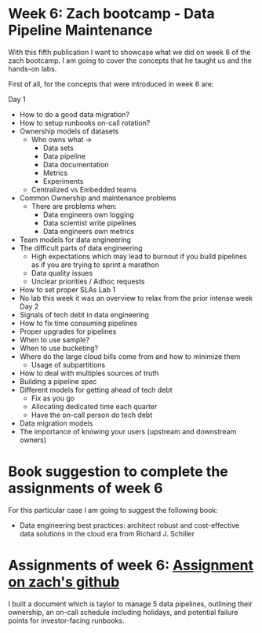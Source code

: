 # Week 6: Zach bootcamp - Data Pipeline Maintenance
With this fifth publication I want to showcase what we did on week 6 of the zach bootcamp. I am going to cover the concepts that he taught us and the hands-on labs.

First of all, for the concepts that were introduced in week 6 are:

Day 1
- How to do a good data migration?
- How to setup runbooks on-call rotation?
- Ownership models of datasets
  - Who owns what ->
    - Data sets
    - Data pipeline
    - Data documentation
    - Metrics
    - Experiments
  - Centralized vs Embedded teams
- Common Ownership and maintenance problems
  - There are problems when:
    - Data engineers own logging
    - Data scientist write pipelines
    - Data engineers own metrics
- Team models for data engineering
- The difficult parts of data engineering
  - High expectations which may lead to burnout if you build pipelines as if you are trying to sprint a marathon
  - Data quality issues
  - Unclear priorities / Adhoc requests
- How to set proper SLAs
Lab 1
- No lab this week it was an overview to relax from the prior intense week
Day 2
- Signals of tech debt in data engineering
- How to fix time consuming pipelines
- Proper upgrades for pipelines
- When to use sample?
- When to use bucketing?
- Where do the large cloud bills come from and how to minimize them
  - Usage of subpartitions
- How to deal with multiples sources of truth
- Building a pipeline spec
- Different models for getting ahead of tech debt
  - Fix as you go
  - Allocating dedicated time each quarter
  - Have the on-call person do tech debt
- Data migration models
- The importance of knowing your users (upstream and downstream owners)

# Book suggestion to complete the assignments of week 6
For this particular case I am going to suggest the following book:
- Data engineering best practices: architect robust and cost-effective data solutions in the cloud era from Richard J. Schiller

# Assignments of week 6: [Assignment on zach's github](https://github.com/DataExpert-io/data-engineer-handbook/blob/main/bootcamp/materials/6-data-pipeline-maintenance/homework/homework.md)

I built a document which is taylor to manage 5 data pipelines, outlining their ownership, an on-call schedule including holidays, and potential failure points for investor-facing runbooks.








